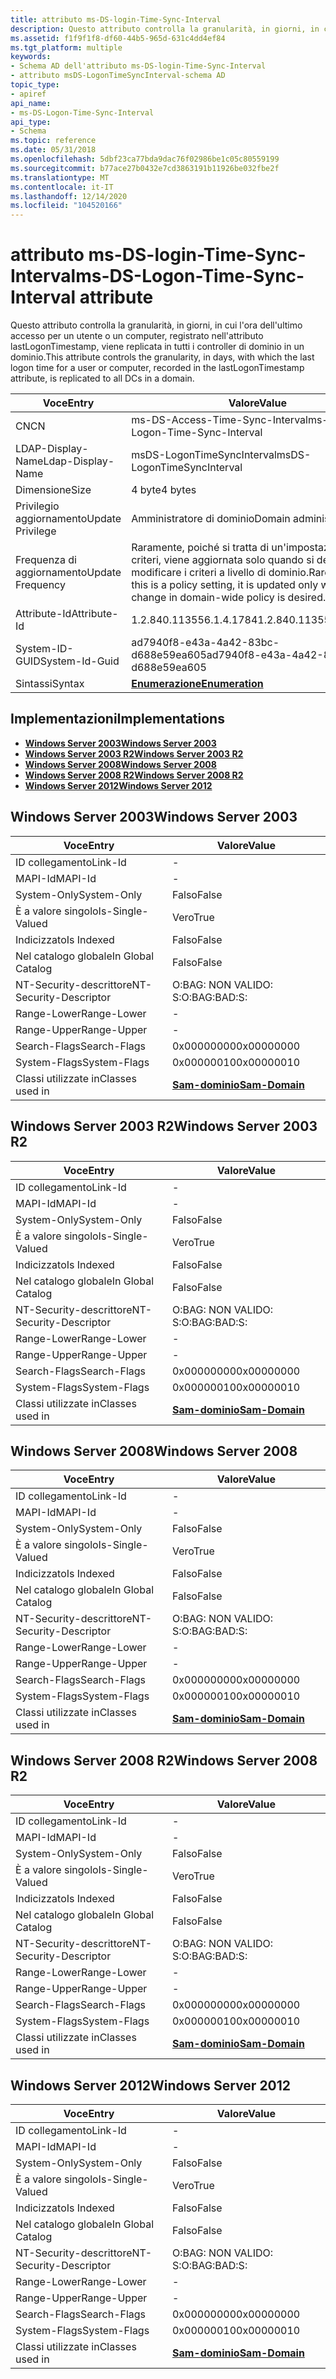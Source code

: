 ```yaml
---
title: attributo ms-DS-login-Time-Sync-Interval
description: Questo attributo controlla la granularità, in giorni, in cui l'ora dell'ultimo accesso per un utente o un computer, registrato nell'attributo lastLogonTimestamp, viene replicata in tutti i controller di dominio in un dominio.
ms.assetid: f1f9f1f8-df60-44b5-965d-631c4dd4ef84
ms.tgt_platform: multiple
keywords:
- Schema AD dell'attributo ms-DS-login-Time-Sync-Interval
- attributo msDS-LogonTimeSyncInterval-schema AD
topic_type:
- apiref
api_name:
- ms-DS-Logon-Time-Sync-Interval
api_type:
- Schema
ms.topic: reference
ms.date: 05/31/2018
ms.openlocfilehash: 5dbf23ca77bda9dac76f02986be1c05c80559199
ms.sourcegitcommit: b77ace27b0432e7cd3863191b11926be032fbe2f
ms.translationtype: MT
ms.contentlocale: it-IT
ms.lasthandoff: 12/14/2020
ms.locfileid: "104520166"
---
```

# <a name="ms-ds-logon-time-sync-interval-attribute"></a><span data-ttu-id="a42b0-105">attributo ms-DS-login-Time-Sync-Interval</span><span class="sxs-lookup"><span data-stu-id="a42b0-105">ms-DS-Logon-Time-Sync-Interval attribute</span></span>

<span data-ttu-id="a42b0-106">Questo attributo controlla la granularità, in giorni, in cui l'ora dell'ultimo accesso per un utente o un computer, registrato nell'attributo lastLogonTimestamp, viene replicata in tutti i controller di dominio in un dominio.</span><span class="sxs-lookup"><span data-stu-id="a42b0-106">This attribute controls the granularity, in days, with which the last logon time for a user or computer, recorded in the lastLogonTimestamp attribute, is replicated to all DCs in a domain.</span></span>



| <span data-ttu-id="a42b0-107">Voce</span><span class="sxs-lookup"><span data-stu-id="a42b0-107">Entry</span></span> | <span data-ttu-id="a42b0-108">Valore</span><span class="sxs-lookup"><span data-stu-id="a42b0-108">Value</span></span> |
|-------------------|------------------------------------------------------------------------------------------------------------|
| <span data-ttu-id="a42b0-109">CN</span><span class="sxs-lookup"><span data-stu-id="a42b0-109">CN</span></span>                | <span data-ttu-id="a42b0-110">ms-DS-Access-Time-Sync-Interval</span><span class="sxs-lookup"><span data-stu-id="a42b0-110">ms-DS-Logon-Time-Sync-Interval</span></span>                                                                             |
| <span data-ttu-id="a42b0-111">LDAP-Display-Name</span><span class="sxs-lookup"><span data-stu-id="a42b0-111">Ldap-Display-Name</span></span> | <span data-ttu-id="a42b0-112">msDS-LogonTimeSyncInterval</span><span class="sxs-lookup"><span data-stu-id="a42b0-112">msDS-LogonTimeSyncInterval</span></span>                                                                                 |
| <span data-ttu-id="a42b0-113">Dimensione</span><span class="sxs-lookup"><span data-stu-id="a42b0-113">Size</span></span>              | <span data-ttu-id="a42b0-114">4 byte</span><span class="sxs-lookup"><span data-stu-id="a42b0-114">4 bytes</span></span>                                                                                                    |
| <span data-ttu-id="a42b0-115">Privilegio aggiornamento</span><span class="sxs-lookup"><span data-stu-id="a42b0-115">Update Privilege</span></span>  | <span data-ttu-id="a42b0-116">Amministratore di dominio</span><span class="sxs-lookup"><span data-stu-id="a42b0-116">Domain administrator</span></span>                                                                                       |
| <span data-ttu-id="a42b0-117">Frequenza di aggiornamento</span><span class="sxs-lookup"><span data-stu-id="a42b0-117">Update Frequency</span></span>  | <span data-ttu-id="a42b0-118">Raramente, poiché si tratta di un'impostazione di criteri, viene aggiornata solo quando si desidera modificare i criteri a livello di dominio.</span><span class="sxs-lookup"><span data-stu-id="a42b0-118">Rarely, since this is a policy setting, it is updated only when a change in domain-wide policy is desired.</span></span> |
| <span data-ttu-id="a42b0-119">Attribute-Id</span><span class="sxs-lookup"><span data-stu-id="a42b0-119">Attribute-Id</span></span>      | <span data-ttu-id="a42b0-120">1.2.840.113556.1.4.1784</span><span class="sxs-lookup"><span data-stu-id="a42b0-120">1.2.840.113556.1.4.1784</span></span>                                                                                    |
| <span data-ttu-id="a42b0-121">System-ID-GUID</span><span class="sxs-lookup"><span data-stu-id="a42b0-121">System-Id-Guid</span></span>    | <span data-ttu-id="a42b0-122">ad7940f8-e43a-4a42-83bc-d688e59ea605</span><span class="sxs-lookup"><span data-stu-id="a42b0-122">ad7940f8-e43a-4a42-83bc-d688e59ea605</span></span>                                                                       |
| <span data-ttu-id="a42b0-123">Sintassi</span><span class="sxs-lookup"><span data-stu-id="a42b0-123">Syntax</span></span>            | [<span data-ttu-id="a42b0-124">**Enumerazione**</span><span class="sxs-lookup"><span data-stu-id="a42b0-124">**Enumeration**</span></span>](s-enumeration.md)                                                                       |



## <a name="implementations"></a><span data-ttu-id="a42b0-125">Implementazioni</span><span class="sxs-lookup"><span data-stu-id="a42b0-125">Implementations</span></span>

-   [<span data-ttu-id="a42b0-126">**Windows Server 2003**</span><span class="sxs-lookup"><span data-stu-id="a42b0-126">**Windows Server 2003**</span></span>](#windows-server-2003)
-   [<span data-ttu-id="a42b0-127">**Windows Server 2003 R2**</span><span class="sxs-lookup"><span data-stu-id="a42b0-127">**Windows Server 2003 R2**</span></span>](#windows-server-2003-r2)
-   [<span data-ttu-id="a42b0-128">**Windows Server 2008**</span><span class="sxs-lookup"><span data-stu-id="a42b0-128">**Windows Server 2008**</span></span>](#windows-server-2008)
-   [<span data-ttu-id="a42b0-129">**Windows Server 2008 R2**</span><span class="sxs-lookup"><span data-stu-id="a42b0-129">**Windows Server 2008 R2**</span></span>](#windows-server-2008-r2)
-   [<span data-ttu-id="a42b0-130">**Windows Server 2012**</span><span class="sxs-lookup"><span data-stu-id="a42b0-130">**Windows Server 2012**</span></span>](#windows-server-2012)

## <a name="windows-server-2003"></a><span data-ttu-id="a42b0-131">Windows Server 2003</span><span class="sxs-lookup"><span data-stu-id="a42b0-131">Windows Server 2003</span></span>



| <span data-ttu-id="a42b0-132">Voce</span><span class="sxs-lookup"><span data-stu-id="a42b0-132">Entry</span></span> | <span data-ttu-id="a42b0-133">Valore</span><span class="sxs-lookup"><span data-stu-id="a42b0-133">Value</span></span> |
|------------------------|----------------------------------------------|
| <span data-ttu-id="a42b0-134">ID collegamento</span><span class="sxs-lookup"><span data-stu-id="a42b0-134">Link-Id</span></span>                | \-                                           |
| <span data-ttu-id="a42b0-135">MAPI-Id</span><span class="sxs-lookup"><span data-stu-id="a42b0-135">MAPI-Id</span></span>                | \-                                           |
| <span data-ttu-id="a42b0-136">System-Only</span><span class="sxs-lookup"><span data-stu-id="a42b0-136">System-Only</span></span>            | <span data-ttu-id="a42b0-137">Falso</span><span class="sxs-lookup"><span data-stu-id="a42b0-137">False</span></span>                                        |
| <span data-ttu-id="a42b0-138">È a valore singolo</span><span class="sxs-lookup"><span data-stu-id="a42b0-138">Is-Single-Valued</span></span>       | <span data-ttu-id="a42b0-139">Vero</span><span class="sxs-lookup"><span data-stu-id="a42b0-139">True</span></span>                                         |
| <span data-ttu-id="a42b0-140">Indicizzato</span><span class="sxs-lookup"><span data-stu-id="a42b0-140">Is Indexed</span></span>             | <span data-ttu-id="a42b0-141">Falso</span><span class="sxs-lookup"><span data-stu-id="a42b0-141">False</span></span>                                        |
| <span data-ttu-id="a42b0-142">Nel catalogo globale</span><span class="sxs-lookup"><span data-stu-id="a42b0-142">In Global Catalog</span></span>      | <span data-ttu-id="a42b0-143">Falso</span><span class="sxs-lookup"><span data-stu-id="a42b0-143">False</span></span>                                        |
| <span data-ttu-id="a42b0-144">NT-Security-descrittore</span><span class="sxs-lookup"><span data-stu-id="a42b0-144">NT-Security-Descriptor</span></span> | <span data-ttu-id="a42b0-145">O:BAG: NON VALIDO: S:</span><span class="sxs-lookup"><span data-stu-id="a42b0-145">O:BAG:BAD:S:</span></span>                                 |
| <span data-ttu-id="a42b0-146">Range-Lower</span><span class="sxs-lookup"><span data-stu-id="a42b0-146">Range-Lower</span></span>            | \-                                           |
| <span data-ttu-id="a42b0-147">Range-Upper</span><span class="sxs-lookup"><span data-stu-id="a42b0-147">Range-Upper</span></span>            | \-                                           |
| <span data-ttu-id="a42b0-148">Search-Flags</span><span class="sxs-lookup"><span data-stu-id="a42b0-148">Search-Flags</span></span>           | <span data-ttu-id="a42b0-149">0x00000000</span><span class="sxs-lookup"><span data-stu-id="a42b0-149">0x00000000</span></span>                                   |
| <span data-ttu-id="a42b0-150">System-Flags</span><span class="sxs-lookup"><span data-stu-id="a42b0-150">System-Flags</span></span>           | <span data-ttu-id="a42b0-151">0x00000010</span><span class="sxs-lookup"><span data-stu-id="a42b0-151">0x00000010</span></span>                                   |
| <span data-ttu-id="a42b0-152">Classi utilizzate in</span><span class="sxs-lookup"><span data-stu-id="a42b0-152">Classes used in</span></span>        | [<span data-ttu-id="a42b0-153">**Sam-dominio**</span><span class="sxs-lookup"><span data-stu-id="a42b0-153">**Sam-Domain**</span></span>](c-samdomain.md)<br/> |



## <a name="windows-server-2003-r2"></a><span data-ttu-id="a42b0-154">Windows Server 2003 R2</span><span class="sxs-lookup"><span data-stu-id="a42b0-154">Windows Server 2003 R2</span></span>



| <span data-ttu-id="a42b0-155">Voce</span><span class="sxs-lookup"><span data-stu-id="a42b0-155">Entry</span></span> | <span data-ttu-id="a42b0-156">Valore</span><span class="sxs-lookup"><span data-stu-id="a42b0-156">Value</span></span> |
|------------------------|----------------------------------------------|
| <span data-ttu-id="a42b0-157">ID collegamento</span><span class="sxs-lookup"><span data-stu-id="a42b0-157">Link-Id</span></span>                | \-                                           |
| <span data-ttu-id="a42b0-158">MAPI-Id</span><span class="sxs-lookup"><span data-stu-id="a42b0-158">MAPI-Id</span></span>                | \-                                           |
| <span data-ttu-id="a42b0-159">System-Only</span><span class="sxs-lookup"><span data-stu-id="a42b0-159">System-Only</span></span>            | <span data-ttu-id="a42b0-160">Falso</span><span class="sxs-lookup"><span data-stu-id="a42b0-160">False</span></span>                                        |
| <span data-ttu-id="a42b0-161">È a valore singolo</span><span class="sxs-lookup"><span data-stu-id="a42b0-161">Is-Single-Valued</span></span>       | <span data-ttu-id="a42b0-162">Vero</span><span class="sxs-lookup"><span data-stu-id="a42b0-162">True</span></span>                                         |
| <span data-ttu-id="a42b0-163">Indicizzato</span><span class="sxs-lookup"><span data-stu-id="a42b0-163">Is Indexed</span></span>             | <span data-ttu-id="a42b0-164">Falso</span><span class="sxs-lookup"><span data-stu-id="a42b0-164">False</span></span>                                        |
| <span data-ttu-id="a42b0-165">Nel catalogo globale</span><span class="sxs-lookup"><span data-stu-id="a42b0-165">In Global Catalog</span></span>      | <span data-ttu-id="a42b0-166">Falso</span><span class="sxs-lookup"><span data-stu-id="a42b0-166">False</span></span>                                        |
| <span data-ttu-id="a42b0-167">NT-Security-descrittore</span><span class="sxs-lookup"><span data-stu-id="a42b0-167">NT-Security-Descriptor</span></span> | <span data-ttu-id="a42b0-168">O:BAG: NON VALIDO: S:</span><span class="sxs-lookup"><span data-stu-id="a42b0-168">O:BAG:BAD:S:</span></span>                                 |
| <span data-ttu-id="a42b0-169">Range-Lower</span><span class="sxs-lookup"><span data-stu-id="a42b0-169">Range-Lower</span></span>            | \-                                           |
| <span data-ttu-id="a42b0-170">Range-Upper</span><span class="sxs-lookup"><span data-stu-id="a42b0-170">Range-Upper</span></span>            | \-                                           |
| <span data-ttu-id="a42b0-171">Search-Flags</span><span class="sxs-lookup"><span data-stu-id="a42b0-171">Search-Flags</span></span>           | <span data-ttu-id="a42b0-172">0x00000000</span><span class="sxs-lookup"><span data-stu-id="a42b0-172">0x00000000</span></span>                                   |
| <span data-ttu-id="a42b0-173">System-Flags</span><span class="sxs-lookup"><span data-stu-id="a42b0-173">System-Flags</span></span>           | <span data-ttu-id="a42b0-174">0x00000010</span><span class="sxs-lookup"><span data-stu-id="a42b0-174">0x00000010</span></span>                                   |
| <span data-ttu-id="a42b0-175">Classi utilizzate in</span><span class="sxs-lookup"><span data-stu-id="a42b0-175">Classes used in</span></span>        | [<span data-ttu-id="a42b0-176">**Sam-dominio**</span><span class="sxs-lookup"><span data-stu-id="a42b0-176">**Sam-Domain**</span></span>](c-samdomain.md)<br/> |



## <a name="windows-server-2008"></a><span data-ttu-id="a42b0-177">Windows Server 2008</span><span class="sxs-lookup"><span data-stu-id="a42b0-177">Windows Server 2008</span></span>



| <span data-ttu-id="a42b0-178">Voce</span><span class="sxs-lookup"><span data-stu-id="a42b0-178">Entry</span></span> | <span data-ttu-id="a42b0-179">Valore</span><span class="sxs-lookup"><span data-stu-id="a42b0-179">Value</span></span> |
|------------------------|----------------------------------------------|
| <span data-ttu-id="a42b0-180">ID collegamento</span><span class="sxs-lookup"><span data-stu-id="a42b0-180">Link-Id</span></span>                | \-                                           |
| <span data-ttu-id="a42b0-181">MAPI-Id</span><span class="sxs-lookup"><span data-stu-id="a42b0-181">MAPI-Id</span></span>                | \-                                           |
| <span data-ttu-id="a42b0-182">System-Only</span><span class="sxs-lookup"><span data-stu-id="a42b0-182">System-Only</span></span>            | <span data-ttu-id="a42b0-183">Falso</span><span class="sxs-lookup"><span data-stu-id="a42b0-183">False</span></span>                                        |
| <span data-ttu-id="a42b0-184">È a valore singolo</span><span class="sxs-lookup"><span data-stu-id="a42b0-184">Is-Single-Valued</span></span>       | <span data-ttu-id="a42b0-185">Vero</span><span class="sxs-lookup"><span data-stu-id="a42b0-185">True</span></span>                                         |
| <span data-ttu-id="a42b0-186">Indicizzato</span><span class="sxs-lookup"><span data-stu-id="a42b0-186">Is Indexed</span></span>             | <span data-ttu-id="a42b0-187">Falso</span><span class="sxs-lookup"><span data-stu-id="a42b0-187">False</span></span>                                        |
| <span data-ttu-id="a42b0-188">Nel catalogo globale</span><span class="sxs-lookup"><span data-stu-id="a42b0-188">In Global Catalog</span></span>      | <span data-ttu-id="a42b0-189">Falso</span><span class="sxs-lookup"><span data-stu-id="a42b0-189">False</span></span>                                        |
| <span data-ttu-id="a42b0-190">NT-Security-descrittore</span><span class="sxs-lookup"><span data-stu-id="a42b0-190">NT-Security-Descriptor</span></span> | <span data-ttu-id="a42b0-191">O:BAG: NON VALIDO: S:</span><span class="sxs-lookup"><span data-stu-id="a42b0-191">O:BAG:BAD:S:</span></span>                                 |
| <span data-ttu-id="a42b0-192">Range-Lower</span><span class="sxs-lookup"><span data-stu-id="a42b0-192">Range-Lower</span></span>            | \-                                           |
| <span data-ttu-id="a42b0-193">Range-Upper</span><span class="sxs-lookup"><span data-stu-id="a42b0-193">Range-Upper</span></span>            | \-                                           |
| <span data-ttu-id="a42b0-194">Search-Flags</span><span class="sxs-lookup"><span data-stu-id="a42b0-194">Search-Flags</span></span>           | <span data-ttu-id="a42b0-195">0x00000000</span><span class="sxs-lookup"><span data-stu-id="a42b0-195">0x00000000</span></span>                                   |
| <span data-ttu-id="a42b0-196">System-Flags</span><span class="sxs-lookup"><span data-stu-id="a42b0-196">System-Flags</span></span>           | <span data-ttu-id="a42b0-197">0x00000010</span><span class="sxs-lookup"><span data-stu-id="a42b0-197">0x00000010</span></span>                                   |
| <span data-ttu-id="a42b0-198">Classi utilizzate in</span><span class="sxs-lookup"><span data-stu-id="a42b0-198">Classes used in</span></span>        | [<span data-ttu-id="a42b0-199">**Sam-dominio**</span><span class="sxs-lookup"><span data-stu-id="a42b0-199">**Sam-Domain**</span></span>](c-samdomain.md)<br/> |



## <a name="windows-server-2008-r2"></a><span data-ttu-id="a42b0-200">Windows Server 2008 R2</span><span class="sxs-lookup"><span data-stu-id="a42b0-200">Windows Server 2008 R2</span></span>



| <span data-ttu-id="a42b0-201">Voce</span><span class="sxs-lookup"><span data-stu-id="a42b0-201">Entry</span></span> | <span data-ttu-id="a42b0-202">Valore</span><span class="sxs-lookup"><span data-stu-id="a42b0-202">Value</span></span> |
|------------------------|----------------------------------------------|
| <span data-ttu-id="a42b0-203">ID collegamento</span><span class="sxs-lookup"><span data-stu-id="a42b0-203">Link-Id</span></span>                | \-                                           |
| <span data-ttu-id="a42b0-204">MAPI-Id</span><span class="sxs-lookup"><span data-stu-id="a42b0-204">MAPI-Id</span></span>                | \-                                           |
| <span data-ttu-id="a42b0-205">System-Only</span><span class="sxs-lookup"><span data-stu-id="a42b0-205">System-Only</span></span>            | <span data-ttu-id="a42b0-206">Falso</span><span class="sxs-lookup"><span data-stu-id="a42b0-206">False</span></span>                                        |
| <span data-ttu-id="a42b0-207">È a valore singolo</span><span class="sxs-lookup"><span data-stu-id="a42b0-207">Is-Single-Valued</span></span>       | <span data-ttu-id="a42b0-208">Vero</span><span class="sxs-lookup"><span data-stu-id="a42b0-208">True</span></span>                                         |
| <span data-ttu-id="a42b0-209">Indicizzato</span><span class="sxs-lookup"><span data-stu-id="a42b0-209">Is Indexed</span></span>             | <span data-ttu-id="a42b0-210">Falso</span><span class="sxs-lookup"><span data-stu-id="a42b0-210">False</span></span>                                        |
| <span data-ttu-id="a42b0-211">Nel catalogo globale</span><span class="sxs-lookup"><span data-stu-id="a42b0-211">In Global Catalog</span></span>      | <span data-ttu-id="a42b0-212">Falso</span><span class="sxs-lookup"><span data-stu-id="a42b0-212">False</span></span>                                        |
| <span data-ttu-id="a42b0-213">NT-Security-descrittore</span><span class="sxs-lookup"><span data-stu-id="a42b0-213">NT-Security-Descriptor</span></span> | <span data-ttu-id="a42b0-214">O:BAG: NON VALIDO: S:</span><span class="sxs-lookup"><span data-stu-id="a42b0-214">O:BAG:BAD:S:</span></span>                                 |
| <span data-ttu-id="a42b0-215">Range-Lower</span><span class="sxs-lookup"><span data-stu-id="a42b0-215">Range-Lower</span></span>            | \-                                           |
| <span data-ttu-id="a42b0-216">Range-Upper</span><span class="sxs-lookup"><span data-stu-id="a42b0-216">Range-Upper</span></span>            | \-                                           |
| <span data-ttu-id="a42b0-217">Search-Flags</span><span class="sxs-lookup"><span data-stu-id="a42b0-217">Search-Flags</span></span>           | <span data-ttu-id="a42b0-218">0x00000000</span><span class="sxs-lookup"><span data-stu-id="a42b0-218">0x00000000</span></span>                                   |
| <span data-ttu-id="a42b0-219">System-Flags</span><span class="sxs-lookup"><span data-stu-id="a42b0-219">System-Flags</span></span>           | <span data-ttu-id="a42b0-220">0x00000010</span><span class="sxs-lookup"><span data-stu-id="a42b0-220">0x00000010</span></span>                                   |
| <span data-ttu-id="a42b0-221">Classi utilizzate in</span><span class="sxs-lookup"><span data-stu-id="a42b0-221">Classes used in</span></span>        | [<span data-ttu-id="a42b0-222">**Sam-dominio**</span><span class="sxs-lookup"><span data-stu-id="a42b0-222">**Sam-Domain**</span></span>](c-samdomain.md)<br/> |



## <a name="windows-server-2012"></a><span data-ttu-id="a42b0-223">Windows Server 2012</span><span class="sxs-lookup"><span data-stu-id="a42b0-223">Windows Server 2012</span></span>



| <span data-ttu-id="a42b0-224">Voce</span><span class="sxs-lookup"><span data-stu-id="a42b0-224">Entry</span></span> | <span data-ttu-id="a42b0-225">Valore</span><span class="sxs-lookup"><span data-stu-id="a42b0-225">Value</span></span> |
|------------------------|----------------------------------------------|
| <span data-ttu-id="a42b0-226">ID collegamento</span><span class="sxs-lookup"><span data-stu-id="a42b0-226">Link-Id</span></span>                | \-                                           |
| <span data-ttu-id="a42b0-227">MAPI-Id</span><span class="sxs-lookup"><span data-stu-id="a42b0-227">MAPI-Id</span></span>                | \-                                           |
| <span data-ttu-id="a42b0-228">System-Only</span><span class="sxs-lookup"><span data-stu-id="a42b0-228">System-Only</span></span>            | <span data-ttu-id="a42b0-229">Falso</span><span class="sxs-lookup"><span data-stu-id="a42b0-229">False</span></span>                                        |
| <span data-ttu-id="a42b0-230">È a valore singolo</span><span class="sxs-lookup"><span data-stu-id="a42b0-230">Is-Single-Valued</span></span>       | <span data-ttu-id="a42b0-231">Vero</span><span class="sxs-lookup"><span data-stu-id="a42b0-231">True</span></span>                                         |
| <span data-ttu-id="a42b0-232">Indicizzato</span><span class="sxs-lookup"><span data-stu-id="a42b0-232">Is Indexed</span></span>             | <span data-ttu-id="a42b0-233">Falso</span><span class="sxs-lookup"><span data-stu-id="a42b0-233">False</span></span>                                        |
| <span data-ttu-id="a42b0-234">Nel catalogo globale</span><span class="sxs-lookup"><span data-stu-id="a42b0-234">In Global Catalog</span></span>      | <span data-ttu-id="a42b0-235">Falso</span><span class="sxs-lookup"><span data-stu-id="a42b0-235">False</span></span>                                        |
| <span data-ttu-id="a42b0-236">NT-Security-descrittore</span><span class="sxs-lookup"><span data-stu-id="a42b0-236">NT-Security-Descriptor</span></span> | <span data-ttu-id="a42b0-237">O:BAG: NON VALIDO: S:</span><span class="sxs-lookup"><span data-stu-id="a42b0-237">O:BAG:BAD:S:</span></span>                                 |
| <span data-ttu-id="a42b0-238">Range-Lower</span><span class="sxs-lookup"><span data-stu-id="a42b0-238">Range-Lower</span></span>            | \-                                           |
| <span data-ttu-id="a42b0-239">Range-Upper</span><span class="sxs-lookup"><span data-stu-id="a42b0-239">Range-Upper</span></span>            | \-                                           |
| <span data-ttu-id="a42b0-240">Search-Flags</span><span class="sxs-lookup"><span data-stu-id="a42b0-240">Search-Flags</span></span>           | <span data-ttu-id="a42b0-241">0x00000000</span><span class="sxs-lookup"><span data-stu-id="a42b0-241">0x00000000</span></span>                                   |
| <span data-ttu-id="a42b0-242">System-Flags</span><span class="sxs-lookup"><span data-stu-id="a42b0-242">System-Flags</span></span>           | <span data-ttu-id="a42b0-243">0x00000010</span><span class="sxs-lookup"><span data-stu-id="a42b0-243">0x00000010</span></span>                                   |
| <span data-ttu-id="a42b0-244">Classi utilizzate in</span><span class="sxs-lookup"><span data-stu-id="a42b0-244">Classes used in</span></span>        | [<span data-ttu-id="a42b0-245">**Sam-dominio**</span><span class="sxs-lookup"><span data-stu-id="a42b0-245">**Sam-Domain**</span></span>](c-samdomain.md)<br/> |



 

 





